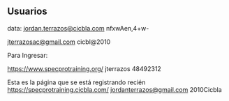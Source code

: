 ## Usuarios

data:
jordan.terrazos@cicbla.com
nfxwAen,4+w-

jterrazosac@gmail.com
cicbl@2010


Para Ingresar:

https://www.specprotraining.org/
jterrazos
48492312


Esta es la página que se está registrando recién
https://specprotraining.cicbla.com/
jordanterrazos@gmail.com
2010Cicbla
